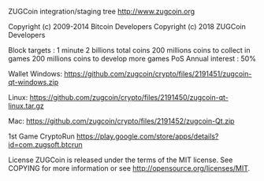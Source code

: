 ZUGCoin integration/staging tree
http://www.zugcoin.org

Copyright (c) 2009-2014 Bitcoin Developers
Copyright (c) 2018 ZUGCoin Developers

Block targets : 1 minute
2 billions total coins
200 millions coins to collect in games
200 millions coins to develop more games
PoS Annual interest : 50%

Wallet
Windows: https://github.com/zugcoin/crypto/files/2191451/zugcoin-qt-windows.zip

Linux: https://github.com/zugcoin/crypto/files/2191450/zugcoin-qt-linux.tar.gz

Mac: https://github.com/zugcoin/crypto/files/2191452/zugcoin-Qt.zip

1st Game CryptoRun
https://play.google.com/store/apps/details?id=com.zugsoft.btcrun

License
ZUGCoin is released under the terms of the MIT license. See COPYING for more information or see http://opensource.org/licenses/MIT.